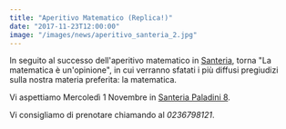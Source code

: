 ```yaml
---
title: "Aperitivo Matematico (Replica!)"
date: "2017-11-23T12:00:00"
image: "/images/news/aperitivo_santeria_2.jpg"
---
```


In seguito al successo dell'aperitivo matematico in [Santeria][1],
torna "La matematica è un'opinione", in cui verranno sfatati i più
diffusi pregiudizi sulla nostra materia preferita: la matematica.

Vi aspettiamo Mercoledì 1 Novembre in [Santeria Paladini 8][1].

Vi consigliamo di prenotare chiamando al _0236798121_.

[1]: http://www.santeria.milano.it/paladini
